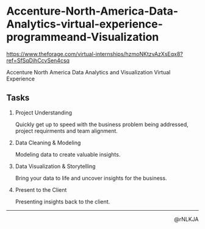 # Accenture-North-America-Data-Analytics-virtual-experience-programmeand-Visualization

<https://www.theforage.com/virtual-internships/hzmoNKtzvAzXsEqx8?ref=SfSqDihCcvSen4csq>

Accenture North America Data Analytics and Visualization Virtual Experience

## Tasks

1. Project Understanding

   Quickly get up to speed with the business problem being addressed, project requirments and team alignment.

2. Data Cleaning & Modeling

   Modeling data to create valuable insights.

3. Data Visualization & Storytelling

   Bring your data to life and uncover insights for the business.

4. Present to the Client

   Presenting insights back to the client.

---

<p align=right>@rNLKJA</p>
